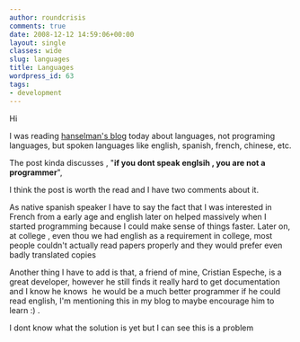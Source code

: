 ```yaml
---
author: roundcrisis
comments: true
date: 2008-12-12 14:59:06+00:00
layout: single
classes: wide
slug: languages
title: Languages
wordpress_id: 63
tags:
- development
---
```


Hi 

I was reading [hanselman's blog](http://www.hanselman.com/blog/DoYouHaveToKnowEnglishToBeAProgrammer.aspx) today about languages, not programing languages, but spoken languages like english, spanish, french, chinese, etc.

The post kinda discusses , "**if you dont speak englsih , you are not a programmer**", 

I think the post is worth the read and I have two comments about it.

As native spanish speaker I have to say the fact that I was interested in French from a early age and english later on helped massively when I started programming because I could make sense of things faster. Later on, at college , even thou we had english as a requirement in college, most people couldn't actually read papers properly and they would prefer even badly translated copies

Another thing I have to add is that, a friend of mine, Cristian Espeche, is a great developer, however he still finds it really hard to get documentation and I know he knows  he would be a much better programmer if he could read english, I'm mentioning this in my blog to maybe encourage him to learn :) .

I dont know what the solution is yet but I can see this is a problem
